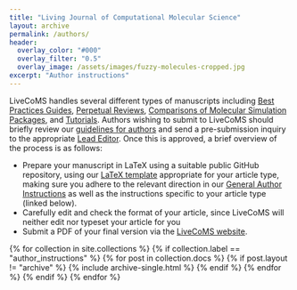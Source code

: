 ```yaml
---
title: "Living Journal of Computational Molecular Science"
layout: archive
permalink: /authors/
header:
  overlay_color: "#000"
  overlay_filter: "0.5"
  overlay_image: /assets/images/fuzzy-molecules-cropped.jpg
excerpt: "Author instructions"
---
```


LiveCoMS handles several different types of manuscripts including [Best Practices Guides](https://livecomsjournal.github.io/authors/best_practices/), [Perpetual Reviews](https://livecomsjournal.github.io/authors/perpetual_reviews/), [Comparisons of Molecular Simulation Packages](https://livecomsjournal.github.io/authors/compare_simulations/), and [Tutorials](https://livecomsjournal.github.io/authors/tutorials/).
Authors wishing to submit to LiveCoMS should briefly review our [guidelines for authors](https://livecomsjournal.github.io/authors/policies/) and send a pre-submission inquiry to the appropriate [Lead Editor](http://www.livecomsjournal.org/editorial-board).
Once this is approved, a brief overview of the process is as follows:
- Prepare your manuscript in LaTeX using a suitable public GitHub repository, using our [LaTeX template](https://github.com/livecomsjournal/article_templates) appropriate for your article type, making sure you adhere to the relevant direction in our [General Author Instructions](https://livecomsjournal.github.io/authors/policies/) as well as the instructions specific to your article type (linked below).
- Carefully edit and check the format of your article, since LiveCoMS will neither edit nor typeset your article for you
- Submit a PDF of your final version via the [LiveCoMS website](livecomsjournal.org).

{% for collection in site.collections %}
  {% if collection.label == "author_instructions" %}
    {% for post in collection.docs %}
	  {% if post.layout != "archive" %}
        {% include archive-single.html %}
	  {% endif %}
    {% endfor %}
  {% endif %}
{% endfor %}
